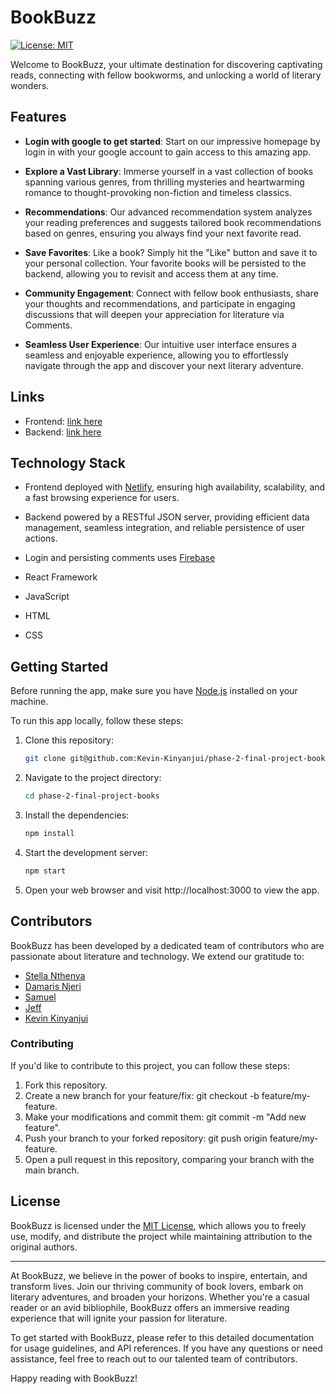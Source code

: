 # BookBuzz

[![License: MIT](https://img.shields.io/badge/License-MIT-blue.svg)](https://opensource.org/licenses/MIT)

Welcome to BookBuzz, your ultimate destination for discovering captivating reads, connecting with fellow bookworms, and unlocking a world of literary wonders.

## Features

- **Login with google to get started**: Start on our impressive homepage by login in with your google account to gain access to this amazing app.

- **Explore a Vast Library**: Immerse yourself in a vast collection of books spanning various genres, from thrilling mysteries and heartwarming romance to thought-provoking non-fiction and timeless classics.

- **Recommendations**: Our advanced recommendation system analyzes your reading preferences and suggests tailored book recommendations based on genres, ensuring you always find your next favorite read.

- **Save Favorites**: Like a book? Simply hit the "Like" button and save it to your personal collection. Your favorite books will be persisted to the backend, allowing you to revisit and access them at any time.

- **Community Engagement**: Connect with fellow book enthusiasts, share your thoughts and recommendations, and participate in engaging discussions that will deepen your appreciation for literature via Comments.

- **Seamless User Experience**: Our intuitive user interface ensures a seamless and enjoyable experience, allowing you to effortlessly navigate through the app and discover your next literary adventure.

## Links

- Frontend: [link here](https://phase-2-group-3-project.netlify.app/)
- Backend: [link here](https://my-json-server.typicode.com/Kevin-Kinyanjui/phase-2-final-project-books)

## Technology Stack

- Frontend deployed with [Netlify](https://www.netlify.com/), ensuring high availability, scalability, and a fast browsing experience for users.

- Backend powered by a RESTful JSON server, providing efficient data management, seamless integration, and reliable persistence of user actions.

- Login and persisting comments uses [Firebase](https://firebase.google.com/)
- React Framework
- JavaScript
- HTML
- CSS

## Getting Started

Before running the app, make sure you have [Node.js](https://nodejs.org) installed on your machine.

To run this app locally, follow these steps:

1. Clone this repository:

   ```bash
   git clone git@github.com:Kevin-Kinyanjui/phase-2-final-project-books.git

   ```

2. Navigate to the project directory:

   ```bash
   cd phase-2-final-project-books

   ```

3. Install the dependencies:

   ```bash
   npm install

   ```

4. Start the development server:

   ```bash
   npm start

   ```

5. Open your web browser and visit http://localhost:3000 to view the app.

## Contributors

BookBuzz has been developed by a dedicated team of contributors who are passionate about literature and technology. We extend our gratitude to:

- [Stella Nthenya](https://github.com/Stella-Nthenya)
- [Damaris Njeri](https://github.com/NjeriMacharia98)
- [Samuel](https://github.com/samuelkelvinmwangi)
- [Jeff](https://github.com/Mbogz)
- [Kevin Kinyanjui](https://github.com/Kevin-Kinyanjui)

### Contributing

If you'd like to contribute to this project, you can follow these steps:

1. Fork this repository.
2. Create a new branch for your feature/fix: git checkout -b feature/my-feature.
3. Make your modifications and commit them: git commit -m "Add new feature".
4. Push your branch to your forked repository: git push origin feature/my-feature.
5. Open a pull request in this repository, comparing your branch with the main branch.

## License

BookBuzz is licensed under the [MIT License](https://opensource.org/licenses/MIT), which allows you to freely use, modify, and distribute the project while maintaining attribution to the original authors.

---

At BookBuzz, we believe in the power of books to inspire, entertain, and transform lives. Join our thriving community of book lovers, embark on literary adventures, and broaden your horizons. Whether you're a casual reader or an avid bibliophile, BookBuzz offers an immersive reading experience that will ignite your passion for literature.

To get started with BookBuzz, please refer to this detailed documentation for usage guidelines, and API references. If you have any questions or need assistance, feel free to reach out to our talented team of contributors.

Happy reading with BookBuzz!
